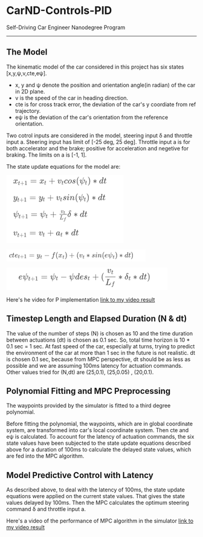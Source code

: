 # CarND-Controls-PID
Self-Driving Car Engineer Nanodegree Program

[//]: # (Image References)

[video1]: ./video_output/MPC_control.mov "VideoMPC"
[image1]: ./equations/eq1.png "eq1"
[image2]: ./equations/eq2.png "eq2"
[image3]: ./equations/eq3.png "eq3"

---

## The Model

The kinematic model of the car considered in this project has six states [x,y,ψ,v,cte,eψ].
* x, y and ψ denote the position and orientation angle(in radian) of the car in 2D plane.
* v is the speed of the car in heading direction.
* cte is for cross track error, the deviation of the car's y coordiate from ref trajectory.
* eψ is the deviation of the car's orientation from the reference orientation.

Two cotrol inputs are considered in the model, steering input δ and throttle input a. Steering input has limit of [-25 deg, 25 deg]. Throttle input a is for both accelerator and the brake; positive for acceleration and negetive for braking. The limits on a is [-1, 1].

The state update equations for the model are:

![alt text][image1]


![alt text][image2]


![alt text][image3]



Here's he video for P implementation [link to my video result][video1]

## Timestep Length and Elapsed Duration (N & dt)

The value of the number of steps (N) is chosen as 10 and the time duration between actuations (dt) is chosen as 0.1 sec. So, total time horizon is 10 * 0.1 sec = 1 sec. At fast speed of the car, especially at turns, trying to predict the environment of the car at more than 1 sec in the future is not realistic. dt is chosen 0.1 sec, because from MPC perspective, dt should be as less as possible and we are assuming 100ms latency for actuation commands.
Other values tried for (N,dt) are (25,0.1), (25,0.05) , (20,0.1).

## Polynomial Fitting and MPC Preprocessing

The waypoints provided by the simulator is fitted to a third degree polynomial.

Before fitting the polynomial, the waypoints, which are in global coordinate system, are transformed into car's local coordinate system. Then cte and eψ is calculated.
To account for the latency of actuation commands, the six state values have been subjected to the state update equations described above for a duration of 100ms to calculate the delayed state values, which are fed into the MPC algorithm.


## Model Predictive Control with Latency

As described above, to deal with the latency of 100ms, the state update equations were applied on the current state values. That gives the state values delayed by 100ms. Then the MPC calculates the optimum steering command δ  and throttle input a.


Here's a video of the performance of MPC algorithm in the simulator [link to my video result][video1]
